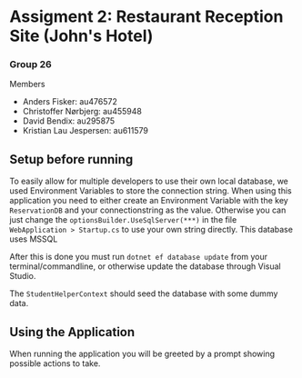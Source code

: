 # Assigment 2: Restaurant Reception Site (John's Hotel)
### Group 26
Members

* Anders Fisker: au476572
* Christoffer Nørbjerg: au455948
* David Bendix: au295875
* Kristian Lau Jespersen: au611579

## Setup before running
To easily allow for multiple developers to use their own local database, we used Environment Variables to store the connection string. When using this application you need to either create an Environment Variable with the key `ReservationDB` and your connectionstring as the value. Otherwise you can just change the `optionsBuilder.UseSqlServer(***)` in the file ` WebApplication > Startup.cs` to use your own string directly. This database uses MSSQL

After this is done you must run `dotnet ef database update` from your terminal/commandline, or otherwise update the database through Visual Studio.

The `StudentHelperContext` should seed the database with some dummy data.


## Using the Application
When running the application you will be greeted by a prompt showing possible actions to take.
